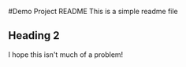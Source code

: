#Demo Project README
This is a simple readme file

## Heading 2

I hope this isn't much of a problem!
